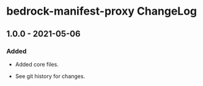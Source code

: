 # bedrock-manifest-proxy ChangeLog

## 1.0.0 - 2021-05-06

### Added
- Added core files.

- See git history for changes.
